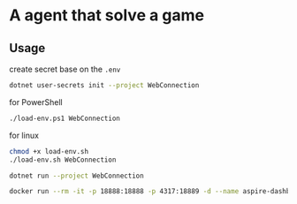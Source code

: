# A agent that solve a game


## Usage

create secret base on the `.env`

```bash
dotnet user-secrets init --project WebConnection
```

for PowerShell

```bash
./load-env.ps1 WebConnection
```

for linux

```bash
chmod +x load-env.sh
./load-env.sh WebConnection
```

```bash
dotnet run --project WebConnection
```


```bash
docker run --rm -it -p 18888:18888 -p 4317:18889 -d --name aspire-dashboard -e ASPIRE_ALLOW_UNSECURED_TRANSPORT=true -e DOTNET_DASHBOARD_UNSECURED_ALLOW_ANONYMOUS=true mcr.microsoft.com/dotnet/aspire-dashboard:8.0.0
```
